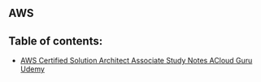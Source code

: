 
## AWS

## Table of contents:

- [AWS Certified Solution Architect Associate Study Notes ACloud Guru Udemy](AwsCsa2018)
